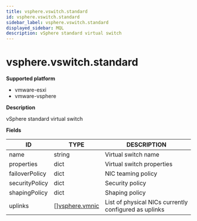 ```yaml
---
title: vsphere.vswitch.standard
id: vsphere.vswitch.standard
sidebar_label: vsphere.vswitch.standard
displayed_sidebar: MQL
description: vSphere standard virtual switch
---
```


# vsphere.vswitch.standard

**Supported platform**

- vmware-esxi
- vmware-vsphere

**Description**

vSphere standard virtual switch

**Fields**

| ID             | TYPE                                        | DESCRIPTION                                           |
| -------------- | ------------------------------------------- | ----------------------------------------------------- |
| name           | string                                      | Virtual switch name                                   |
| properties     | dict                                        | Virtual switch properties                             |
| failoverPolicy | dict                                        | NIC teaming policy                                    |
| securityPolicy | dict                                        | Security policy                                       |
| shapingPolicy  | dict                                        | Shaping policy                                        |
| uplinks        | &#91;&#93;[vsphere.vmnic](vsphere.vmnic.md) | List of physical NICs currently configured as uplinks |
